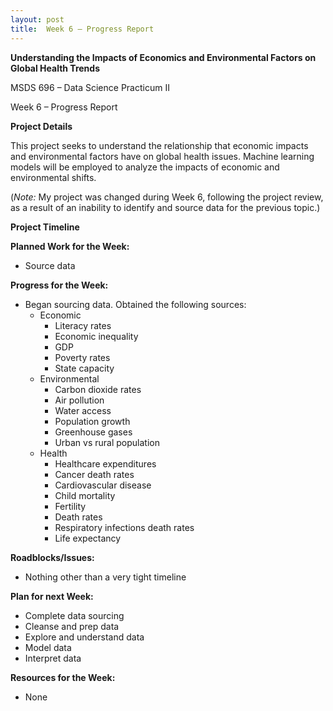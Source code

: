 ```yaml
---
layout: post
title:  Week 6 – Progress Report
---
```

**Understanding the Impacts of Economics and Environmental Factors on Global Health Trends**

MSDS 696 – Data Science Practicum II

Week 6 – Progress Report

**Project Details**

This project seeks to understand the relationship that economic impacts and environmental factors have on global health issues. Machine learning models will be employed to analyze the impacts of economic and environmental shifts.

(*Note:* My project was changed during Week 6, following the project review, as a result of an inability to identify and source data for the previous topic.)  

**Project Timeline**



**Planned Work for the Week:**

* Source data

**Progress for the Week:**

* Began sourcing data. Obtained the following sources:
    * Economic
        * Literacy rates
        * Economic inequality
        * GDP
        * Poverty rates
        * State capacity
    * Environmental
        * Carbon dioxide rates
        * Air pollution
        * Water access
        * Population growth
        * Greenhouse gases
        * Urban vs rural population
    * Health
        * Healthcare expenditures
        * Cancer death rates
        * Cardiovascular disease
        * Child mortality
        * Fertility
        * Death rates
        * Respiratory infections death rates
        * Life expectancy

**Roadblocks/Issues:** 

* Nothing other than a very tight timeline

**Plan for next Week:**

* Complete data sourcing
* Cleanse and prep data
* Explore and understand data
* Model data
* Interpret data

**Resources for the Week:**

* None
